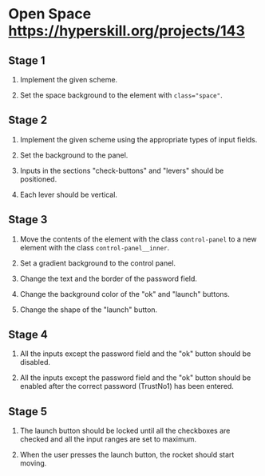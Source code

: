 # Open Space https://hyperskill.org/projects/143

## Stage 1
1. Implement the given scheme.

2. Set the space background to the element with `class="space"`.

## Stage 2
1. Implement the given scheme using the appropriate types of input fields.

2. Set the background to the panel.

3. Inputs in the sections "check-buttons" and "levers" should be positioned.

4. Each lever should be vertical.

## Stage 3
1. Move the contents of the element with the class `control-panel` to a new element with the class `control-panel__inner`.

2. Set a gradient background to the control panel.

3. Change the text and the border of the password field.

4. Change the background color of the "ok" and "launch" buttons.

5. Change the shape of the "launch" button.

## Stage 4
1. All the inputs except the password field and the "ok" button should be disabled.

2. All the inputs except the password field and the "ok" button should be enabled after the correct password (TrustNo1) has been entered.

## Stage 5
1. The launch button should be locked until all the checkboxes are checked and all the input ranges are set to maximum.

2. When the user presses the launch button, the rocket should start moving.